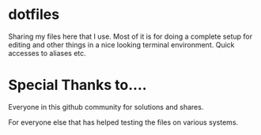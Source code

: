 dotfiles
========

Sharing my files here that I use. Most of it is for doing a complete setup for editing and other things
in a nice looking terminal environment. Quick accesses to aliases etc.


Special Thanks to....
========

Everyone in this github community for solutions and shares.

For everyone else that has helped testing the files on various systems.
